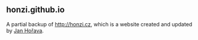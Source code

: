 honzi.github.io
---------------

A partial backup of http://honzi.cz, which is a website created and updated by [Jan Hořava](https://github.com/honzi).
